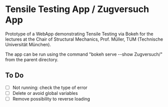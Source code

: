 # Tensile Testing App / Zugversuch App

Prototype of a WebApp demonstrating Tensile Testing via Bokeh for the lectures at the Chair of Structural Mechanics, Prof. Müller, TUM (Technische Universität München).

The app can be run using the command "bokeh serve --show Zugversuch/" from the parent directory.

## To Do
- [ ] Not running: check the type of error
- [ ] Delete or avoid global variables
- [ ] Remove possibility to reverse loading 
